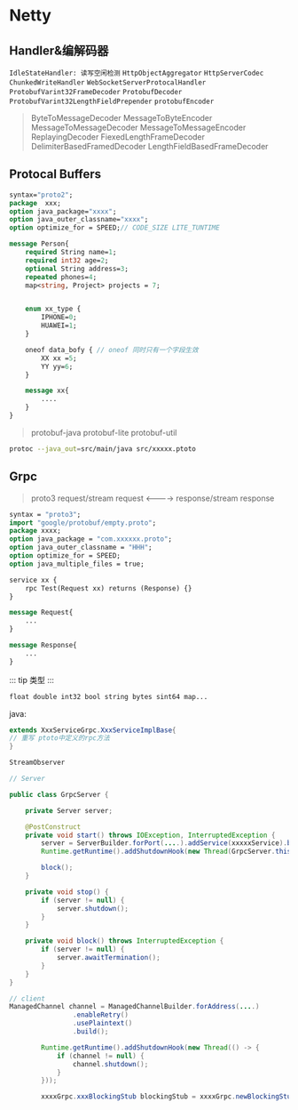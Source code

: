 # Netty

## Handler&编解码器

<code>IdleStateHandler: 读写空闲检测</code>
<code>HttpObjectAggregator</code>
<code>HttpServerCodec</code>
<code>ChunkedWriteHandler</code>
<code>WebSocketServerProtocalHandler</code>
<code>ProtobufVarint32FrameDecoder</code>
<code>ProtobufDecoder</code>
<code>ProtobufVarint32LengthFieldPrepender</code>
<code>protobufEncoder</code>

> ByteToMessageDecoder MessageToByteEncoder MessageToMessageDecoder MessageToMessageEncoder
> ReplayingDecoder FiexedLengthFrameDecoder DelimiterBasedFramedDecoder LengthFieldBasedFrameDecoder

## Protocal Buffers

```protobuf
syntax="proto2";
package  xxx;
option java_package="xxxx";
option java_outer_classname="xxxx";
option optimize_for = SPEED;// CODE_SIZE LITE_TUNTIME

message Person{
    required String name=1;
    required int32 age=2;
    optional String address=3;
    repeated phones=4;
    map<string, Project> projects = 7;


    enum xx_type {
        IPHONE=0;
        HUAWEI=1;
    }

    oneof data_bofy { // oneof 同时只有一个字段生效
        XX xx =5;
        YY yy=6;
    }

    message xx{
        ....
    }
}
```

> protobuf-java protobuf-lite protobuf-util

```bash
protoc --java_out=src/main/java src/xxxxx.ptoto
```

## Grpc

> proto3 request/stream request <----> response/stream response

```protobuf
syntax = "proto3";
import "google/protobuf/empty.proto";
package xxxx;
option java_package = "com.xxxxxx.proto";
option java_outer_classname = "HHH";
option optimize_for = SPEED;
option java_multiple_files = true;

service xx {
    rpc Test(Request xx) returns (Response) {}
}

message Request{
    ...
}

message Response{
    ...
}
```

::: tip
类型
:::

```bash
float double int32 bool string bytes sint64 map...
```

java:

```java
extends XxxServiceGrpc.XxxServiceImplBase{
// 重写 ptoto中定义的rpc方法
}

StreamObserver

// Server

public class GrpcServer {

    private Server server;

    @PostConstruct
    private void start() throws IOException, InterruptedException {
        server = ServerBuilder.forPort(....).addService(xxxxxService).build().start();
        Runtime.getRuntime().addShutdownHook(new Thread(GrpcServer.this::stop));

        block();
    }

    private void stop() {
        if (server != null) {
            server.shutdown();
        }
    }

    private void block() throws InterruptedException {
        if (server != null) {
            server.awaitTermination();
        }
    }
}

// client
ManagedChannel channel = ManagedChannelBuilder.forAddress(....)
                .enableRetry()
                .usePlaintext()
                .build();

        Runtime.getRuntime().addShutdownHook(new Thread(() -> {
            if (channel != null) {
                channel.shutdown();
            }
        }));

        xxxxGrpc.xxxBlockingStub blockingStub = xxxxGrpc.newBlockingStub(channel);
```
